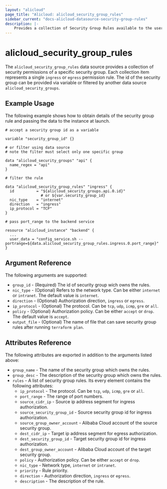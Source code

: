 ```yaml
---
layout: "alicloud"
page_title: "Alicloud: alicloud_security_group_rules"
sidebar_current: "docs-alicloud-datasource-security-group-rules"
description: |-
    Provides a collection of Security Group Rules available to the user.
---
```


# alicloud\_security\_group\_rules

The `alicloud_security_group_rules` data source provides a collection of security permissions of a specific security group.
Each collection item represents a single `ingress` or `egress` permission rule.
The id of the security group can be provided via variable or filtered by another data source `alicloud_security_groups`.

## Example Usage
The following example shows how to obtain details of the security group rule and passing the data to the instance at launch.
```hcl
# accept a security group id as a variable

variable "security_group_id" {}

# or filter using data source
# note the filter must select only one specific group

data "alicloud_security_groups" "api" {
  name_regex = "api"
}

# filter the rule

data "alicloud_security_group_rules" "ingress" {
  id          = "${alicloud_security_groups.api.0.id}"
                # or ${var.security_group_id}
  nic_type    = "internet"
  direction   = "ingress"
  ip_protocol = "TCP"
}

# pass port_range to the backend service

resource "alicloud_instance" "backend" {
  ...
  user_data = "config_service.sh --portrange=${data.alicloud_security_group_rules.ingress.0.port_range}"
}
```

## Argument Reference

The following arguments are supported:

* `group_id` - (Required) The id of security group wich owns the rules.
* `nic_type` - (Optional) Refers to the network type. Can be either `internet` or `intranet`. The default value is `internet`.
* `direction` - (Optional) Authorization direction, `ingress` or `egress`.
* `ip_protocol` - (Optional) The protocol. Can be `tcp`, `udp`, `icmp`, `gre` or `all`.
* `policy` - (Optional) Authorization policy. Can be either `accept` or `drop`. The default value is `accept`.
* `output_file` - (Optional) The name of file that can save security group rules after running `terraform plan`.

## Attributes Reference

The following attributes are exported in addition to the arguments listed above:

* `group_name` - The name of the security group which owns the rules.
* `group_desc` - The description of the security group which owns the rules.
* `rules` - A list of security group rules. Its every element contains the following attributes:
  * `ip_protocol` - The protocol. Can be `tcp`, `udp`, `icmp`, `gre` or `all`.
  * `port_range` - The range of port numbers.
  * `source_cidr_ip` - Source ip address segment for ingress authorization.
  * `source_security_group_id` - Source security group id for ingress authorization.
  * `source_group_owner_account` - Alibaba Cloud account of the source security group.
  * `dest_cidr_ip` - Target ip address segment for egress authorization.
  * `dest_security_group_id` - Target security group id for ingress authorization.
  * `dest_group_owner_account` - Alibaba Cloud account of the target security group.
  * `policy` - Authorization policy. Can be either `accept` or `drop`.
  * `nic_type` - Network type, `internet` or `intranet`.
  * `priority` - Rule priority.
  * `direction` - Authorization direction, `ingress` or `egress`.
  * `description` - The description of the rule.
